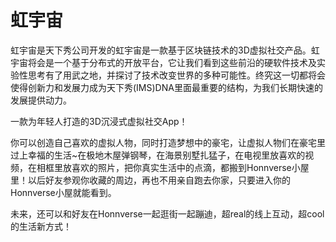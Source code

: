 # 虹宇宙

虹宇宙是天下秀公司开发的虹宇宙是一款基于区块链技术的3D虚拟社交产品。虹宇宙将会是一个基于分布式的开放平台，它让我们看到这些前沿的硬软件技术及实验性思考有了用武之地，并探讨了技术改变世界的多种可能性。终究这一切都将会使得创新力和发展力成为天下秀(IMS)DNA里面最重要的结构，为我们长期快速的发展提供动力。

一款为年轻人打造的3D沉浸式虚拟社交App！

你可以创造自己喜欢的虚拟人物，同时打造梦想中的豪宅，让虚拟人物们在豪宅里过上幸福的生活~在极地木屋弹钢琴，在海景别墅扎猛子，在电视里放喜欢的视频，在相框里放喜欢的照片，把你真实生活中的点滴，都搬到Honnverse小屋里！以后好友参观你收藏的周边，再也不用亲自跑去你家，只要进入你的Honnverse小屋就能看到。

未来，还可以和好友在Honnverse一起逛街一起蹦迪，超real的线上互动，超cool的生活新方式！
